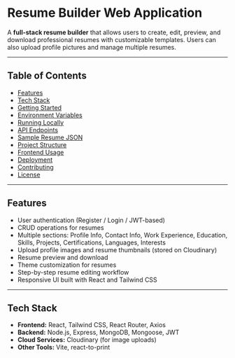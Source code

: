 # Resume Builder Web Application

A **full-stack resume builder** that allows users to create, edit, preview, and download professional resumes with customizable templates. Users can also upload profile pictures and manage multiple resumes.

---

## Table of Contents

- [Features](#features)  
- [Tech Stack](#tech-stack)  
- [Getting Started](#getting-started)  
- [Environment Variables](#environment-variables)  
- [Running Locally](#running-locally)  
- [API Endpoints](#api-endpoints)  
- [Sample Resume JSON](#sample-resume-json)  
- [Project Structure](#project-structure)  
- [Frontend Usage](#frontend-usage)  
- [Deployment](#deployment)  
- [Contributing](#contributing)  
- [License](#license)  

---

## Features

- User authentication (Register / Login / JWT-based)  
- CRUD operations for resumes  
- Multiple sections: Profile Info, Contact Info, Work Experience, Education, Skills, Projects, Certifications, Languages, Interests  
- Upload profile images and resume thumbnails (stored on Cloudinary)  
- Resume preview and download  
- Theme customization for resumes  
- Step-by-step resume editing workflow  
- Responsive UI built with React and Tailwind CSS  

---

## Tech Stack

- **Frontend:** React, Tailwind CSS, React Router, Axios  
- **Backend:** Node.js, Express, MongoDB, Mongoose, JWT  
- **Cloud Services:** Cloudinary (for image uploads)  
- **Other Tools:** Vite, react-to-print  
